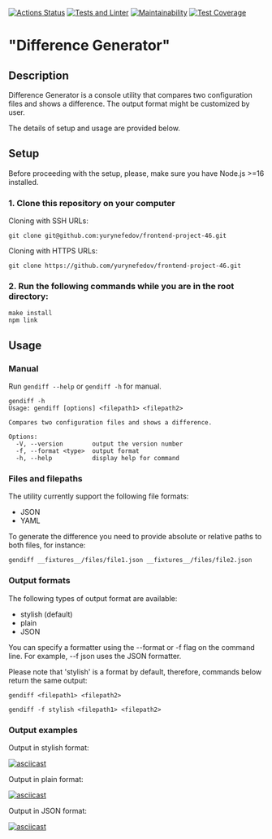 [![Actions Status](https://github.com/yurynefedov/frontend-project-46/workflows/hexlet-check/badge.svg)](https://github.com/yurynefedov/frontend-project-46/actions)
[![Tests and Linter](https://github.com/yurynefedov/frontend-project-46/actions/workflows/nodejs.yml/badge.svg)](https://github.com/yurynefedov/frontend-project-46/actions/workflows/nodejs.yml)
[![Maintainability](https://api.codeclimate.com/v1/badges/4b7cddd0c9831da76551/maintainability)](https://codeclimate.com/github/yurynefedov/frontend-project-46/maintainability)
[![Test Coverage](https://api.codeclimate.com/v1/badges/4b7cddd0c9831da76551/test_coverage)](https://codeclimate.com/github/yurynefedov/frontend-project-46/test_coverage)

# "Difference Generator"

## Description

Difference Generator is a console utility that compares two configuration files and shows a difference. The output format might be customized by user.

The details of setup and usage are provided below.

## Setup

Before proceeding with the setup, please, make sure you have Node.js >=16 installed.

### 1. Clone this repository on your computer

Cloning with SSH URLs:
```
git clone git@github.com:yurynefedov/frontend-project-46.git 
```
Cloning with HTTPS URLs:
```
git clone https://github.com/yurynefedov/frontend-project-46.git 
```

### 2. Run the following commands while you are in the root directory:

```
make install
npm link 
```

## Usage

### Manual

Run `gendiff --help` or `gendiff -h` for manual.

    gendiff -h
    Usage: gendiff [options] <filepath1> <filepath2>

    Compares two configuration files and shows a difference.

    Options:
      -V, --version        output the version number
      -f, --format <type>  output format
      -h, --help           display help for command

### Files and filepaths

The utility currently support the following file formats:

- JSON
- YAML

To generate the difference you need to provide absolute or relative paths to both files, for instance:

```
gendiff __fixtures__/files/file1.json __fixtures__/files/file2.json
```

### Output formats

The following types of output format are available:

- stylish (default)
- plain
- JSON

You can specify a formatter using the --format or -f flag on the command line. For example, --f json uses the JSON formatter.

Please note that 'stylish' is a format by default, therefore, commands below return the same output:
```
gendiff <filepath1> <filepath2>

gendiff -f stylish <filepath1> <filepath2>
```

### Output examples

Output in stylish format:

[![asciicast](https://asciinema.org/a/545011.svg)](https://asciinema.org/a/545011)

Output in plain format:

[![asciicast](https://asciinema.org/a/545014.svg)](https://asciinema.org/a/545014)

Output in JSON format:

[![asciicast](https://asciinema.org/a/545016.svg)](https://asciinema.org/a/545016)